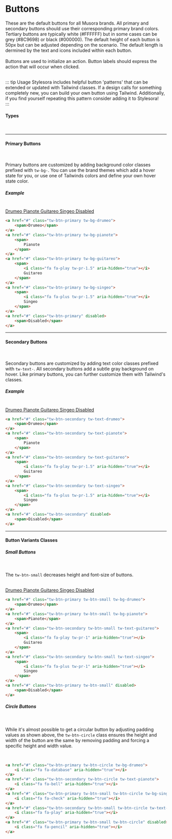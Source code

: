# Buttons

These are the default buttons for all Musora brands. All primary and secondary buttons should use their corresponding primary brand colors. Tertiary
buttons are typically white (#FFFFFF) but in some cases can be grey (#8C9698) or black (#000000). The default height of each button is 50px but can be
adjusted depending on the scenario. The default length is dermined by the text and icons included within each button.
<br><br>
Buttons are used to initialize an action. Button labels should express the action that will occur when clicked. 
<br><br>

::: tip Usage
Stylesora includes helpful button 'patterns' that can be extended or updated with Tailwind classes. If a design calls for something completely new, you can build your own button using Tailwind. Additionally, if you find yourself repeating this pattern consider adding it to Stylesora!  
:::
#### Types
<br>
<hr>

#### Primary Buttons
<br>

Primary buttons are customized by adding background color classes prefixed with `tw-bg-`. You can use the brand themes which add a hover state for you, or use one of Tailwinds colors and define your own hover state color.  

##### Example 
<br>

<a href="#" class="tw-btn-primary tw-bg-drumeo">
    <span>Drumeo</span>
</a>
<a href="#" class="tw-btn-primary tw-bg-pianote">
    <span>
        Pianote
    </span>
</a>
<a href="#" class="tw-btn-primary tw-bg-guitareo">
    <span>
        <i class="fa fa-play tw-pr-2" aria-hidden="true"></i>
        Guitareo
    </span>
</a>
<a href="#" class="tw-btn-primary tw-bg-singeo">
    <span>
        <i class="fa fa-plus tw-pr-2" aria-hidden="true"></i>
        Singeo
    </span>
</a>
<a href="#" class="tw-btn-primary" disabled>
    <span>Disabled</span>
</a>

```html
<a href="#" class="tw-btn-primary tw-bg-drumeo">
    <span>Drumeo</span>
</a>
<a href="#" class="tw-btn-primary tw-bg-pianote">
    <span>
        Pianote
    </span>
</a>
<a href="#" class="tw-btn-primary tw-bg-guitareo">
    <span>
        <i class="fa fa-play tw-pr-1.5" aria-hidden="true"></i>
        Guitareo
    </span>
</a>
<a href="#" class="tw-btn-primary tw-bg-singeo">
    <span>
        <i class="fa fa-plus tw-pr-1.5" aria-hidden="true"></i>
        Singeo
    </span>
</a>
<a href="#" class="tw-btn-primary" disabled>
    <span>Disabled</span>
</a>
```
<hr>

#### Secondary Buttons
<br>

Secondary buttons are customized by adding text color classes prefixed with `tw-text-`. All secondary buttons add a subtle gray background on hover. Like primary buttons, you can further customize them with Tailwind's classes.  
##### Example 
<br>

<a href="#" class="tw-btn-secondary tw-text-drumeo">
    <span>Drumeo</span>
</a>
<a href="#" class="tw-btn-secondary tw-text-pianote">
    <span>
        Pianote
    </span>
</a>
<a href="#" class="tw-btn-secondary tw-text-guitareo">
    <span>
        <i class="fa fa-play tw-pr-1.5" aria-hidden="true"></i>
        Guitareo
    </span>
</a>
<a href="#" class="tw-btn-secondary tw-text-singeo">
    <span>
        <i class="fa fa-plus tw-pr-1.5" aria-hidden="true"></i>
        Singeo
    </span>
</a>
<a href="#" class="tw-btn-secondary" disabled>
    <span>Disabled</span>
</a>

```html
<a href="#" class="tw-btn-secondary tw-text-drumeo">
    <span>Drumeo</span>
</a>
<a href="#" class="tw-btn-secondary tw-text-pianote">
    <span>
        Pianote
    </span>
</a>
<a href="#" class="tw-btn-secondary tw-text-guitareo">
    <span>
        <i class="fa fa-play tw-pr-1.5" aria-hidden="true"></i>
        Guitareo
    </span>
</a>
<a href="#" class="tw-btn-secondary tw-text-singeo">
    <span>
        <i class="fa fa-plus tw-pr-1.5" aria-hidden="true"></i>
        Singeo
    </span>
</a>
<a href="#" class="tw-btn-secondary" disabled>
    <span>Disabled</span>
</a>
```

<hr>

#### Button Variants Classes

##### Small Buttons 
<br>

The `tw-btn-small` decreases height and font-size of buttons.

<br>

<a href="#" class="tw-btn-primary tw-btn-small tw-bg-drumeo">
    <span>Drumeo</span>
</a>
<a href="#" class="tw-btn-primary tw-btn-small tw-bg-pianote">
    <span>Pianote</span>
</a>
<a href="#" class="tw-btn-secondary tw-btn-small tw-text-guitareo">
    <span>
        <i class="fa fa-play tw-pr-1" aria-hidden="true"></i>
        Guitareo
    </span>
</a>
<a href="#" class="tw-btn-secondary tw-btn-small tw-text-singeo">
    <span>
        <i class="fa fa-plus tw-pr-1" aria-hidden="true"></i>
        Singeo
    </span>
</a>
<a href="#" class="tw-btn-primary tw-btn-small" disabled>
    <span>Disabled</span>
</a>

```html
<a href="#" class="tw-btn-primary tw-btn-small tw-bg-drumeo">
    <span>Drumeo</span>
</a>
<a href="#" class="tw-btn-primary tw-btn-small tw-bg-pianote">
    <span>Pianote</span>
</a>
<a href="#" class="tw-btn-secondary tw-btn-small tw-text-guitareo">
    <span>
        <i class="fa fa-play tw-pr-1" aria-hidden="true"></i>
        Guitareo
    </span>
</a>
<a href="#" class="tw-btn-secondary tw-btn-small tw-text-singeo">
    <span>
        <i class="fa fa-plus tw-pr-1" aria-hidden="true"></i>
        Singeo
    </span>
</a>
<a href="#" class="tw-btn-primary tw-btn-small" disabled>
    <span>Disabled</span>
</a>
```

##### Circle Buttons
<br>

While it's almost possible to get a circular button by adjusting padding values as shown above, the `tw-btn-circle` class ensures the height and width of the button are the same by removing padding and forcing a specific height and width value.

<br>

<a href="#" class="tw-btn-primary tw-btn-circle tw-bg-drumeo">
    <i class="fa fa-database" aria-hidden="true"></i>
</a>
<a href="#" class="tw-btn-secondary tw-btn-circle tw-text-pianote">
    <i class="fa fa-bell" aria-hidden="true"></i>
</a>
<a href="#" class="tw-btn-primary tw-btn-small tw-btn-circle tw-bg-singeo">
    <i class="fa fa-check" aria-hidden="true"></i>
</a>
<a href="#" class="tw-btn-secondary tw-btn-small tw-btn-circle tw-text-guitareo">
    <i class="fa fa-play" aria-hidden="true"></i>
</a>
<a href="#" class="tw-btn-primary tw-btn-small tw-btn-circle" disabled>
    <i class="fa fa-pencil" aria-hidden="true"></i> 
</a>

```html
<a href="#" class="tw-btn-primary tw-btn-circle tw-bg-drumeo">
    <i class="fa fa-database" aria-hidden="true"></i>
</a>
<a href="#" class="tw-btn-secondary tw-btn-circle tw-text-pianote">
    <i class="fa fa-bell" aria-hidden="true"></i>
</a>
<a href="#" class="tw-btn-primary tw-btn-small tw-btn-circle tw-bg-singeo">
    <i class="fa fa-check" aria-hidden="true"></i>
</a>
<a href="#" class="tw-btn-secondary tw-btn-small tw-btn-circle tw-text-guitareo">
    <i class="fa fa-play" aria-hidden="true"></i>
</a>
<a href="#" class="tw-btn-primary tw-btn-small tw-btn-circle" disabled>
    <i class="fa fa-pencil" aria-hidden="true"></i> 
</a>
```